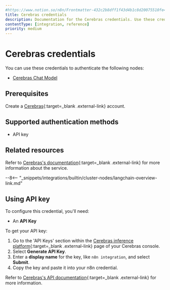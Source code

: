 ```yaml
---
#https://www.notion.so/n8n/Frontmatter-432c2b8dff1f43d4b1c8d20075510fe4
title: Cerebras credentials
description: Documentation for the Cerebras credentials. Use these credentials to authenticate Cerebras in n8n, a workflow automation platform.
contentType: [integration, reference]
priority: medium
---
```


# Cerebras credentials

You can use these credentials to authenticate the following nodes:

* [Cerebras Chat Model](/integrations/builtin/cluster-nodes/sub-nodes/n8n-nodes-langchain.lmchatcerebras.md)

## Prerequisites

Create a [Cerebras](https://cloud.cerebras.ai/){:target=_blank .external-link} account.

## Supported authentication methods

- API key

## Related resources

Refer to [Cerebras's documentation](https://inference-docs.cerebras.ai/introduction){:target=_blank .external-link} for more information about the service.

--8<-- "_snippets/integrations/builtin/cluster-nodes/langchain-overview-link.md"

## Using API key

To configure this credential, you'll need:

- An **API Key**

To get your API key:

1. Go to the 'API Keys' section within the [Cerebras inference platform](https://cloud.cerebras.ai/){:target=_blank .external-link} page of your Cerebras console.
2. Select **Generate API Key**.
3. Enter a **display name** for the key, like `n8n integration`, and select **Submit**.
4. Copy the key and paste it into your n8n credential.

Refer to [Cerebras's API documentation](https://inference-docs.cerebras.ai/introduction){:target=_blank .external-link} for more information.
